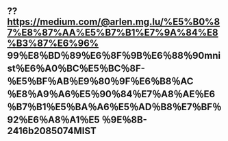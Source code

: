 
## ??  https://medium.com/@arlen.mg.lu/%E5%B0%87%E8%87%AA%E5%B7%B1%E7%9A%84%E8%B3%87%E6%96% 99％E8％BD％89％E6％8F％9B％E6％88％90mnist％E6％A0％BC％E5％BC％8F-％E5％BF％AB％E9％80％9F％E6％B8％AC ％E8％A9％A6％E5％90％84％E7％A8％AE％E6％B7％B1％E5％BA％A6％E5％AD％B8％E7％BF％92％E6％A8％A1％E5 ％9E％8B-2416b2085074MIST
